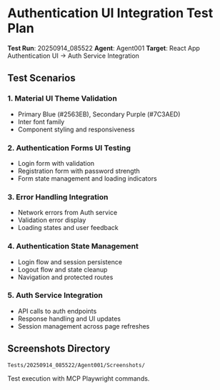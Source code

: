 # Authentication UI Integration Test Plan

**Test Run**: 20250914_085522
**Agent**: Agent001
**Target**: React App Authentication UI → Auth Service Integration

## Test Scenarios

### 1. Material UI Theme Validation
- Primary Blue (#2563EB), Secondary Purple (#7C3AED)
- Inter font family
- Component styling and responsiveness

### 2. Authentication Forms UI Testing
- Login form with validation
- Registration form with password strength
- Form state management and loading indicators

### 3. Error Handling Integration
- Network errors from Auth service
- Validation error display
- Loading states and user feedback

### 4. Authentication State Management
- Login flow and session persistence
- Logout flow and state cleanup
- Navigation and protected routes

### 5. Auth Service Integration
- API calls to auth endpoints
- Response handling and UI updates
- Session management across page refreshes

## Screenshots Directory
`Tests/20250914_085522/Agent001/Screenshots/`

Test execution with MCP Playwright commands.